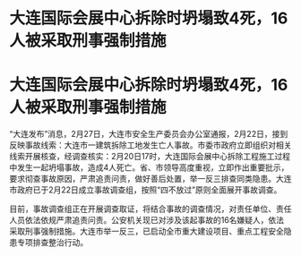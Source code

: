 # 大连国际会展中心拆除时坍塌致4死，16人被采取刑事强制措施

# 大连国际会展中心拆除时坍塌致4死，16人被采取刑事强制措施

“大连发布”消息，2月27日，大连市安全生产委员会办公室通报，2月22日，接到反映事故线索：大连市一建筑拆除工地发生亡人事故。市委市政府立即组织对相关线索开展核查，经调查核实：2月20日17时，大连国际会展中心拆除工程施工过程中发生一起坍塌事故，造成4人死亡。省、市领导高度重视，立即作出重要批示，要求彻查事故原因，严肃追责问责，做好善后处置，举一反三排查同类隐患。大连市政府已于2月22日成立事故调查组，按照“四不放过”原则全面展开事故调查。

目前，事故调查组正在开展调查取证，将结合事故的调查情况，对责任单位、责任人员依法依规严肃追责问责。公安机关现已对涉及该起事故的16名嫌疑人，依法采取刑事强制措施。大连市举一反三，已启动全市重大建设项目、重点工程安全隐患专项排查整治行动。

